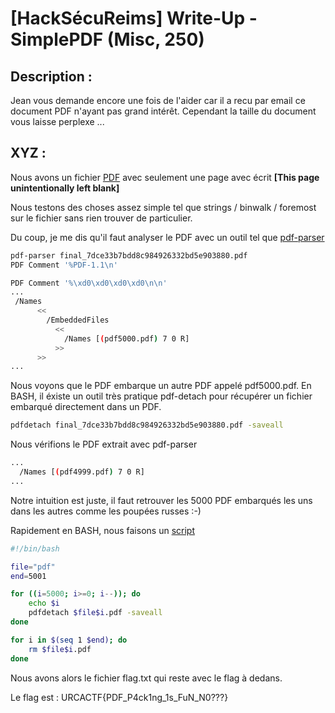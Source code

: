 # [HackSécuReims] Write-Up - SimplePDF (Misc, 250)

## Description :
Jean vous demande encore une fois de l'aider car il a recu par email ce document PDF n'ayant pas grand intérêt.
Cependant la taille du document vous laisse perplexe ...


## XYZ :

Nous avons un fichier [PDF](files/final_7dce33b7bdd8c984926332bd5e903880.pdf) avec seulement une page avec écrit **[This page unintentionally left blank]**

Nous testons des choses assez simple tel que strings / binwalk / foremost sur le fichier sans rien trouver de particulier.

Du coup, je me dis qu'il faut analyser le PDF avec un outil tel que [pdf-parser](https://blog.didierstevens.com/programs/pdf-tools/)

```BASH
pdf-parser final_7dce33b7bdd8c984926332bd5e903880.pdf 
PDF Comment '%PDF-1.1\n'

PDF Comment '%\xd0\xd0\xd0\xd0\n\n'
...
 /Names
      <<
        /EmbeddedFiles
          <<
            /Names [(pdf5000.pdf) 7 0 R]
          >>
      >>
...
``` 

Nous voyons que le PDF embarque un autre PDF appelé pdf5000.pdf. En BASH, il éxiste un outil très pratique pdf-detach pour récupérer un fichier embarqué directement dans un PDF.

```BASH
pdfdetach final_7dce33b7bdd8c984926332bd5e903880.pdf -saveall
```

Nous vérifions le PDF extrait avec pdf-parser 


```BASH
...
  /Names [(pdf4999.pdf) 7 0 R]
...
```
Notre intuition est juste, il faut retrouver les 5000 PDF embarqués les uns dans les autres comme les poupées russes :-)

Rapidement en BASH, nous faisons un [script](files/soluce.sh)


```BASH
#!/bin/bash

file="pdf"
end=5001

for ((i=5000; i>=0; i--)); do
	echo $i
	pdfdetach $file$i.pdf -saveall
done

for i in $(seq 1 $end); do
	rm $file$i.pdf
done
```

Nous avons alors le fichier flag.txt qui reste avec le flag à dedans.

Le flag est : URCACTF{PDF_P4ck1ng_1s_FuN_N0???}
